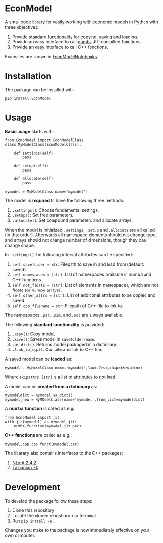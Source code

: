 # EconModel

A small code library for easily working with economic models in Python with three objectives:

1. Provide standard functionality for copying, saving and loading.
1. Provide an easy interface to call [numba](http://numba.pydata.org/) JIT-compilled functions.
1. Provide an easy interface to call C++ functions.

Examples are shown in [EconModelNotebooks](https://github.com/NumEconCopenhagen/EconModelNotebooks).

# Installation

The package can be installed with

```
pip install EconModel
```

# Usage

**Basic usage** starts with:

```
from EcnoModel import EconModelClass
class MyModelClass(EconModelClass):
    
    def settings(self):
        pass

    def setup(self):
        pass

    def allocate(self):
        pass        

mymodel = MyModelClass(name='mymodel')
```

The model is **required** to have the following three methods:

1. `.settings()`: Choose fundamental settings.
1. `.setup()`: Set free parameters.
1. `.allocate()`: Set compound parameters and allocate arrays.

When the model is initialized `.settings`, `.setup` and `.allocate` are all called (in that order). Afterwards all namespace elements should not change type, and arrays should not change number of dimensions, though they can change shape.

In `.settings()` the following internal attributes can be specified:

1. `self.savefolder = str`: Filepath to save in and load from (default: saved).
1. `self.namespaces = [str]`: List of namespaces available in numba and C++ functions.
1. `self.not_floats = [str]`: List of elements in namespaces, which are not floats (or numpy arrays).
1. `self.other_attrs = [str]`: List of additional attributes to be copied and saved.
1. `self.cpp_filename = str`: Filepath of C++ file to link to.

 The namespaces `.par`, `.sim`, and `.sol` are always available.

 The following **standard functionality** is provided:

1. `.copy()`: Copy model.
1. `.save()`: Saves model in `savefolder/name`.
1. `.as_dict()`: Returns model packaged in a dictionary.
1. `.link_to_cpp()`: Compile and link to C++ file.

A saved model can be **loaded** as:

```
mymodel = MyModelClass(name='mymodel',load=True,skipattrs=None)
```

Where `skipattrs [str]`  is a list of attributes to *not* load.

A model can be **created from a dictionary** as:

```
mymodeldict = mymodel.as_dict()
mymodel_new = MyMOdelClass(name='mymodel',from_dict=mymodeldict)
```

A **numba function** is called as e.g.:

```
from EcnoModel import jit
with jit(mymodel) as mymodel_jit:
    numba_function(mymodel_jit.par)
```

**C++ functions** are called as e.g.:

```
mymodel.cpp.cpp_funct(mymodel.par)
```

The libarary also contains interfaces to the C++ packages:

1. [NLopt 2.4.2](https://nlopt.readthedocs.io/en/latest/)
1. [Tamanian 7.0](https://github.com/ORNL/TASMANIAN/)

# Development

To develop the package follow these steps:

1. Clone this repository
2. Locate the cloned repostiory in a terminal
4. Run `pip install -e .`

Changes you make to the package is now immediately effective on your own computer. 